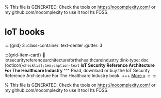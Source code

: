 
% This file is GENERATED. Check the tools on https://nocomplexity.com/ or my github.com/nocomplexity to use it too! Its FOSS. 

# IoT books 
::::{grid} 3
:class-container: text-center
:gutter: 3 

:::{grid-item-card}
:link: iotsecurityreferencearchitectureforthehealthcareindustry
:link-type: doc
{octicon}`checklist;1em;caption-text` **IoT Security Reference Architecture For The Healthcare Industry**
^^^
Read, download or buy the IoT Security Reference Architecture For The Healthcare Industry book.
+++
[More »](iotsecurityreferencearchitectureforthehealthcareindustry)
:::
::::


% This file is GENERATED. Check the tools on https://nocomplexity.com/ or my github.com/nocomplexity to use it too! Its FOSS. 

